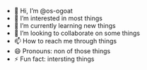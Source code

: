 - 👋 Hi, I’m @os-ogoat
- 👀 I’m interested in most things
- 🌱 I’m currently learning new things
- 💞️ I’m looking to collaborate on some things
- 📫 How to reach me through things
- 😄 Pronouns: non of those things
- ⚡ Fun fact: intersting things

<!---
os-ogoat/os-ogoat is a ✨ special ✨ repository because its `README.md` (this file) appears on your GitHub profile.
You can click the Preview link to take a look at your changes.
--->
